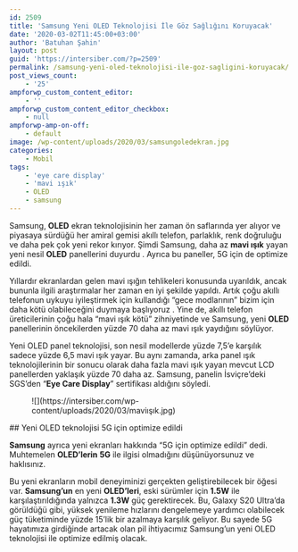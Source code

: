 ```yaml
---
id: 2509
title: 'Samsung Yeni OLED Teknolojisi İle Göz Sağlığını Koruyacak'
date: '2020-03-02T11:45:00+03:00'
author: 'Batuhan Şahin'
layout: post
guid: 'https://intersiber.com/?p=2509'
permalink: /samsung-yeni-oled-teknolojisi-ile-goz-sagligini-koruyacak/
post_views_count:
    - '25'
ampforwp_custom_content_editor:
    - ''
ampforwp_custom_content_editor_checkbox:
    - null
ampforwp-amp-on-off:
    - default
image: /wp-content/uploads/2020/03/samsungoledekran.jpg
categories:
    - Mobil
tags:
    - 'eye care display'
    - 'mavi ışık'
    - OLED
    - samsung
---
```


Samsung, **OLED** ekran teknolojisinin her zaman ön saflarında yer alıyor ve piyasaya sürdüğü her amiral gemisi akıllı telefon, parlaklık, renk doğruluğu ve daha pek çok yeni rekor kırıyor. Şimdi Samsung, daha az **mavi ışık** yayan yeni nesil **OLED** panellerini duyurdu . Ayrıca bu paneller, 5G için de optimize edildi.

Yıllardır ekranlardan gelen mavi ışığın tehlikeleri konusunda uyarıldık, ancak bununla ilgili araştırmalar her zaman en iyi şekilde yapıldı. Artık çoğu akıllı telefonun uykuyu iyileştirmek için kullandığı “gece modlarının” bizim için daha kötü olabileceğini duymaya başlıyoruz . Yine de, akıllı telefon üreticilerinin çoğu hala “mavi ışık kötü” zihniyetinde ve Samsung, yeni **OLED** panellerinin öncekilerden yüzde 70 daha az mavi ışık yaydığını söylüyor.

Yeni OLED panel teknolojisi, son nesil modellerde yüzde 7,5’e karşılık sadece yüzde 6,5 mavi ışık yayar. Bu aynı zamanda, arka panel ışık teknolojilerinin bir sonucu olarak daha fazla mavi ışık yayan mevcut LCD panellerden yaklaşık yüzde 70 daha az. Samsung, panelin İsviçre’deki SGS’den “**Eye Care Display**” sertifikası aldığını söyledi.

<figure class="wp-block-image size-large">![](https://intersiber.com/wp-content/uploads/2020/03/maviışık.jpg)</figure>## Yeni OLED teknolojisi 5G için optimize edildi

**Samsung** ayrıca yeni ekranları hakkında “5G için optimize edildi” dedi. Muhtemelen **OLED’lerin** **5G** ile ilgisi olmadığını düşünüyorsunuz ve haklısınız.

Bu yeni ekranların mobil deneyiminizi gerçekten geliştirebilecek bir öğesi var. **Samsung’un** en yeni **OLED’leri**, eski sürümler için **1.5W** ile karşılaştırıldığında yalnızca **1.3W** güç gerektirecek. Bu, Galaxy S20 Ultra’da görüldüğü gibi, yüksek yenileme hızlarını dengelemeye yardımcı olabilecek güç tüketiminde yüzde 15’lik bir azalmaya karşılık geliyor. Bu sayede 5G hayatımıza girdiğinde artacak olan pil ihtiyacımız Samsung’un yeni OLED teknolojisi ile optimize edilmiş olacak.